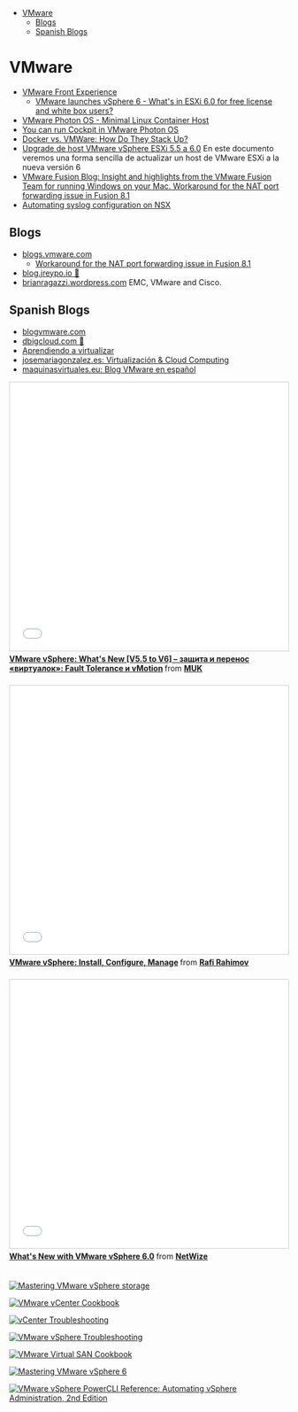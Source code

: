 <!-- MarkdownTOC -->

- [VMware](#vmware)
    - [Blogs](#blogs)
    - [Spanish Blogs](#spanish-blogs)

<!-- /MarkdownTOC -->

# VMware
- [VMware Front Experience](http://www.v-front.de/)
	- [VMware launches vSphere 6 - What's in ESXi 6.0 for free license and white box users?](http://www.v-front.de/2015/02/whats-in-esxi-60-for-free-license-and.html)
- [VMware Photon OS - Minimal Linux Container Host](https://vmware.github.io/photon/)
- [You can run Cockpit in VMware Photon OS](http://blog.jreypo.io/cloud-native/devops/vmware/sysadmin/you-can-run-cockpit-in-photon-os/)
- [Docker vs. VMWare: How Do They Stack Up?](https://www.scriptrock.com/articles/docker-vs.-vmware-how-do-they-stack-up)
- [Upgrade de host VMware vSphere ESXi 5.5 a 6.0](http://www.tundra-it.com/upgrade-de-host-vmware-vsphere-esxi-5-5-6-0/) En este documento veremos una forma sencilla de actualizar un host de VMware ESXi a la nueva versión 6
- [VMware Fusion Blog: Insight and highlights from the VMware Fusion Team for running Windows on your Mac. Workaround for the NAT port forwarding issue in Fusion 8.1](https://blogs.vmware.com/teamfusion/2016/01/workaround-of-nat-port-forwarding-issue-in-fusion-8-1.html) 
- [Automating syslog configuration on NSX](https://brianragazzi.wordpress.com/2016/03/09/automating-syslog-configuration-on-nsx/)

## Blogs
- [blogs.vmware.com](http://blogs.vmware.com/)
    - [Workaround for the NAT port forwarding issue in Fusion 8.1](https://blogs.vmware.com/teamfusion/2016/01/workaround-of-nat-port-forwarding-issue-in-fusion-8-1.html)
- [blog.jreypo.io 🌟](http://blog.jreypo.io/)
- [brianragazzi.wordpress.com](https://brianragazzi.wordpress.com) EMC, VMware and Cisco.
    
## Spanish Blogs
- [blogvmware.com](http://www.blogvmware.com/)
- [dbigcloud.com 🌟](http://www.dbigcloud.com/)
- [Aprendiendo a virtualizar](http://aprendiendoavirtualizar.com/)
- [josemariagonzalez.es: Virtualización & Cloud Computing](http://www.josemariagonzalez.es/)
- [maquinasvirtuales.eu: Blog VMware en español](http://www.maquinasvirtuales.eu/)

<div class="container">
<iframe src="//www.slideshare.net/slideshow/embed_code/key/zpwwqkofwiFrk5" width="595" height="485" frameborder="0" marginwidth="0" marginheight="0" scrolling="no" style="border:1px solid #CCC; border-width:1px; margin-bottom:5px; max-width: 100%;" allowfullscreen class="video"> </iframe> <div style="margin-bottom:5px"> <strong> <a href="//www.slideshare.net/muk_ua/vswn6-m08-avalabilityenhancements" title="VMware vSphere: What&#x27;s New [V5.5 to V6] – защита и перенос «виртуалок»: Fault Tolerance и vMotion" target="_blank">VMware vSphere: What&#x27;s New [V5.5 to V6] – защита и перенос «виртуалок»: Fault Tolerance и vMotion</a> </strong> from <strong><a href="//www.slideshare.net/muk_ua" target="_blank">MUK</a></strong> </div>
</div>
<br/>

<div class="container">
<iframe src="//www.slideshare.net/slideshow/embed_code/key/KjH2lphv5YfejW" width="595" height="485" frameborder="0" marginwidth="0" marginheight="0" scrolling="no" style="border:1px solid #CCC; border-width:1px; margin-bottom:5px; max-width: 100%;" allowfullscreen class="video"> </iframe> <div style="margin-bottom:5px"> <strong> <a href="//www.slideshare.net/RafiRahimov/vmware-vsphere-install-configure-manage-rafi-rahimov" title="VMware vSphere: Install, Configure, Manage" target="_blank">VMware vSphere: Install, Configure, Manage</a> </strong> from <strong><a href="//www.slideshare.net/RafiRahimov" target="_blank">Rafi Rahimov</a></strong> </div>
</div>
<br/>

<div class="container">
<iframe src="//www.slideshare.net/slideshow/embed_code/key/f41f6L1JNBt8Gw" width="595" height="485" frameborder="0" marginwidth="0" marginheight="0" scrolling="no" style="border:1px solid #CCC; border-width:1px; margin-bottom:5px; max-width: 100%;" allowfullscreen class="video"> </iframe> <div style="margin-bottom:5px"> <strong> <a href="//www.slideshare.net/NetWize/v-mware-v-sphere-6-presentation" title="What&#x27;s New with VMware vSphere 6.0" target="_blank">What&#x27;s New with VMware vSphere 6.0</a> </strong> from <strong><a href="//www.slideshare.net/NetWize" target="_blank">NetWize</a></strong> </div>
</div>
<br/>

[![Mastering VMware vSphere storage](images/Mastering-VMware-vSphere-Storage.png)](http://www.wowebook.org/mastering-vmware-vsphere-storage.html)

[![VMware vCenter Cookbook](images/VMware-vCenter-Cookbook.png)](http://www.wowebook.org/vmware-vcenter-cookbook.html)

[![vCenter Troubleshooting](images/vCenter-Troubleshooting.png)](http://www.wowebook.org/vcenter-troubleshooting.html)

[![VMware vSphere Troubleshooting](images/VMware-vSphere-Troubleshooting.png)](http://www.wowebook.org/vmware-vsphere-troubleshooting.html)

[![VMware Virtual SAN Cookbook](images/VMware-Virtual-SAN-Cookbook.png)](http://www.wowebook.org/vmware-virtual-san-cookbook.html)

[![Mastering VMware vSphere 6](images/Mastering-VMware-vSphere-6.png)](http://www.wowebook.org/mastering-vmware-vsphere-6.html)

[![VMware vSphere PowerCLI Reference: Automating vSphere Administration, 2nd Edition](images/VMware-vSphere-PowerCLI-Reference-Automating-vSphere-Administration-2nd-Edition.png)](http://www.wowebook.org/vmware-vsphere-powercli-reference-automating-vsphere-administration-2nd-edition.html)